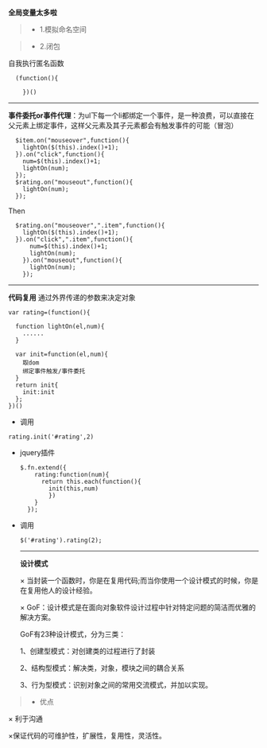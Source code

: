 **全局变量太多啦**

  > * 1.模拟命名空间

  > * 2.闭包

  自我执行匿名函数
  ```
    (function(){

      })()
```
-------------
**事件委托or事件代理**：为ul下每一个li都绑定一个事件，是一种浪费，可以直接在父元素上绑定事件，这样父元素及其子元素都会有触发事件的可能（冒泡）
```
  $item.on("mouseover",function(){
    lightOn($(this).index()+1);
  }).on("click",function(){
    num=$(this).index()+1;
    lightOn(num);
  });
  $rating.on("mouseout",function(){
    lightOn(num);
  });
```
Then
```
  $rating.on("mouseover",".item",function(){
    lightOn($(this).index()+1);
  }).on("click",".item",function(){
      num=$(this).index()+1;
      lightOn(num);
    }).on("mouseout",function(){
      lightOn(num);
    });
```
-----------
**代码复用**
  通过外界传递的参数来决定对象
  ```
  var rating=(function(){

    function lightOn(el,num){
      ......
    }

    var init=function(el,num){
      取dom
      绑定事件触发/事件委托
    }
    return init{
      init:init
    };
  })()
```
 * 调用
  ```
  rating.init('#rating',2)
```

* jquery插件
  ```
  $.fn.extend({
      rating:function(num){
        return this.each(function(){
          init(this,num)
          })
      }
    });
  ```
* 调用
  ```
  $('#rating').rating(2);
  ```
  ------
  **设计模式**

  × 当封装一个函数时，你是在复用代码;而当你使用一个设计模式的时候，你是在复用他人的设计经验。

  × GoF：设计模式是在面向对象软件设计过程中针对特定问题的简洁而优雅的解决方案。

  GoF有23种设计模式，分为三类：

  1、创建型模式：对创建类的过程进行了封装

  2、结构型模式：解决类，对象，模块之间的耦合关系

  3、行为型模式：识别对象之间的常用交流模式，并加以实现。

> * 优点

  × 利于沟通

  ×保证代码的可维护性，扩展性，复用性，灵活性。
